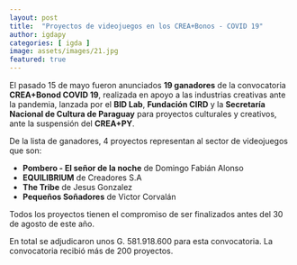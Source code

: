 ```yaml
---
layout: post
title:  "Proyectos de videojuegos en los CREA+Bonos - COVID 19"
author: igdapy
categories: [ igda ]
image: assets/images/21.jpg
featured: true
---
```

El pasado 15 de mayo fueron anunciados **19 ganadores** de la convocatoria **CREA+Bonod COVID 19**, realizada en apoyo a las industrias creativas ante la pandemia, lanzada por el **BID Lab**, **Fundación CIRD** y la **Secretaría Nacional de Cultura de Paraguay** para proyectos culturales y creativos, ante la suspensión del **CREA+PY**.

De la lista de ganadores, 4 proyectos representan al sector de videojuegos que son:

- **Pombero - El señor de la noche** de Domingo Fabián Alonso
- **EQUILIBRIUM** de Creadores S.A
- **The Tribe** de Jesus Gonzalez
- **Pequeños Soñadores** de Victor Corvalán

Todos los proyectos tienen el compromiso de ser finalizados antes del 30 de agosto de este año.

En total se adjudicaron unos G. 581.918.600 para esta convocatoria. La convocatoria recibió más de 200 proyectos.